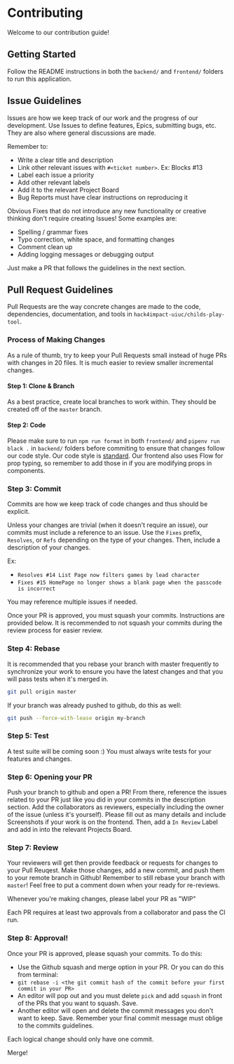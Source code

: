 # Contributing

Welcome to our contribution guide!

## Getting Started

Follow the README instructions in both the `backend/` and `frontend/` folders to run this application.

## Issue Guidelines

Issues are how we keep track of our work and the progress of our development. Use Issues to define features, Epics, submitting bugs, etc. They are also where general discussions are made.

Remember to:

- Write a clear title and description
- Link other relevant issues with `#<ticket number>`. Ex: Blocks #13
- Label each issue a priority
- Add other relevant labels
- Add it to the relevant Project Board
- Bug Reports must have clear instructions on reproducing it

Obvious Fixes that do not introduce any new functionality or creative thinking don't require creating Issues! Some examples are:

- Spelling / grammar fixes
- Typo correction, white space, and formatting changes
- Comment clean up
- Adding logging messages or debugging output

Just make a PR that follows the guidelines in the next section.

## Pull Request Guidelines

Pull Requests are the way concrete changes are made to the code, dependencies, documentation, and tools in `hack4impact-uiuc/childs-play-tool`.

### Process of Making Changes

As a rule of thumb, try to keep your Pull Requests small instead of huge PRs with changes in 20 files. It is much easier to review smaller incremental changes.

#### Step 1: Clone & Branch

As a best practice, create local branches to work within. They should be created off of the `master` branch.

#### Step 2: Code

Please make sure to run `npm run format` in both `frontend/` and `pipenv run black .` in `backend/` folders before commiting to ensure that changes follow our code style. Our code style is [standard](https://github.com/standard/standard). Our frontend also uses Flow for prop typing, so remember to add those in if you are modifying props in components.

### Step 3: Commit

Commits are how we keep track of code changes and thus should be explicit.

Unless your changes are trivial (when it doesn't require an issue), our commits must include a reference to an issue. Use the `Fixes` prefix, `Resolves`, or `Refs` depending on the type of your changes. Then, include a description of your changes.

Ex:

- `Resolves #14 List Page now filters games by lead character`
- `Fixes #15 HomePage no longer shows a blank page when the passcode is incorrect`

You may reference multiple issues if needed.

Once your PR is approved, you must squash your commits. Instructions are provided below. It is recommended to not squash your commits during the review process for easier review.

### Step 4: Rebase

It is recommended that you rebase your branch with master frequently to synchronize your work to ensure you have the latest changes and that you will pass tests when it's merged in.

```bash
git pull origin master
```

If your branch was already pushed to github, do this as well:

```bash
git push --force-with-lease origin my-branch
```

### Step 5: Test

A test suite will be coming soon :) You must always write tests for your features and changes.

### Step 6: Opening your PR

Push your branch to github and open a PR! From there, reference the issues related to your PR just like you did in your commits in the description section. Add the collaborators as reviewers, especially including the owner of the issue (unless it's yourself). Please fill out as many details and include Screenshots if your work is on the frontend. Then, add a `In Review` Label and add in into the relevant Projects Board.

### Step 7: Review

Your reviewers will get then provide feedback or requests for changes to your Pull Reuqest. Make those changes, add a new commit, and push them to your remote branch in Github! Remember to still rebase your branch with `master`! Feel free to put a comment down when your ready for re-reviews.

Whenever you're making changes, please label your PR as "WIP"

Each PR requires at least two approvals from a collaborator and pass the CI run.

### Step 8: Approval!

Once your PR is approved, please squash your commits. To do this:

- Use the Github squash and merge option in your PR.
  Or you can do this from terminal:
- `git rebase -i <the git commit hash of the commit before your first commit in your PR>`
- An editor will pop out and you must delete `pick` and add `squash` in front of the PRs that you want to squash. Save.
- Another editor will open and delete the commit messages you don't want to keep. Save. Remember your final commit message must oblige to the commits guidelines.

Each logical change should only have one commit.

Merge!
